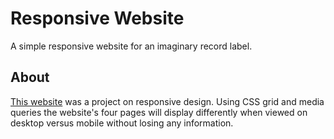 # Responsive Website
A simple responsive website for an imaginary record label.

## About
[This website](https://taylorbotts.github.io/responsive-record-label-site/) was a project on responsive design. Using CSS grid and media queries the website's four pages will display differently when viewed on desktop versus mobile without losing any information.
